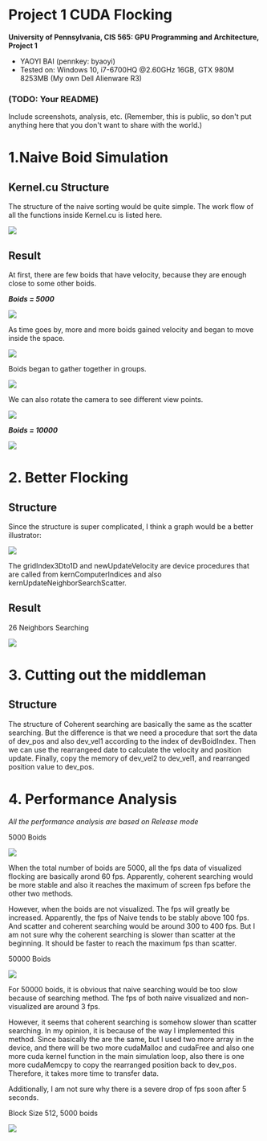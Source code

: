 Project 1 CUDA Flocking
====================

**University of Pennsylvania, CIS 565: GPU Programming and Architecture, Project 1**

* YAOYI BAI (pennkey: byaoyi)
* Tested on: Windows 10, i7-6700HQ  @2.60GHz 16GB, GTX 980M 8253MB (My own Dell Alienware R3)

### (TODO: Your README)

Include screenshots, analysis, etc. (Remember, this is public, so don't put
anything here that you don't want to share with the world.)


# 1.Naive Boid Simulation #
## Kernel.cu Structure

The structure of the naive sorting would be quite simple. The work flow of all the functions inside Kernel.cu is listed here.


![](https://i.imgur.com/eEBgLtx.jpg)

## Result ##
At first, there are few boids that have velocity, because they are enough close to some other boids. 

***Boids = 5000***

![](https://i.imgur.com/aFRIjlS.jpg)

As time goes by, more and more boids gained velocity and began to move inside the space.

![](https://i.imgur.com/CiOQrMc.jpg)

Boids began to gather together in groups. 

![](https://i.imgur.com/DSgmihS.jpg)

We can also rotate the camera to see different view points.

![](https://i.imgur.com/IKFC3u9.jpg)

***Boids = 10000***

![](https://i.imgur.com/Djef0me.jpg)


# 2. Better Flocking #

## Structure ##

Since the structure is super complicated, I think a graph would be a better illustrator:

![](https://i.imgur.com/yvtWad5.jpg)

The gridIndex3Dto1D and newUpdateVelocity are device procedures that are called from kernComputerIndices and also kernUpdateNeighborSearchScatter. 

## Result ##

26 Neighbors Searching 

![](https://i.imgur.com/cWwECwF.jpg)

# 3. Cutting out the middleman #

## Structure ##
 
The structure of Coherent searching are basically the same as the scatter searching. But the difference is that we need a procedure that sort the data of dev_pos and also dev_vel1 according to the index of devBoidIndex. Then we can use the rearrangeed date to calculate the velocity and position update. Finally, copy the memory of dev_vel2 to dev_vel1, and rearranged position value to dev_pos.


# 4. Performance Analysis #

*All the performance analysis are based on Release mode*

5000 Boids

![](https://i.imgur.com/DKviHsM.jpg)

When the total number of boids are 5000, all the fps data of visualized flocking are basically arond 60 fps. Apparently, coherent searching would be more stable and also it reaches the maximum of screen fps before the other two methods. 

However, when the boids are not visualized. The fps will greatly be increased. Apparently, the fps of Naive tends to be stably above 100 fps. And scatter and coherent searching would be around 300 to 400 fps. But I am not sure why the coherent searching is slower than scatter at the beginning. It should be faster to reach the maximum fps than scatter.

50000 Boids

![](https://i.imgur.com/lT69fJI.jpg)

For 50000 boids, it is obvious that naive searching would be too slow because of searching method. The fps of both naive visualized and non-visualized are around 3 fps. 

However, it seems that coherent searching is somehow slower than scatter searching. In my opinion, it is because of the way I implemented this method. Since basically the are the same, but I used two more array in the device, and there will be two more cudaMalloc and cudaFree and also one more cuda kernel function in the main simulation loop, also there is one more cudaMemcpy to copy the rearranged position back to dev_pos. Therefore, it takes more time to transfer data. 

Additionally, I am not sure why there is a severe drop of fps soon after 5 seconds. 

Block Size 512, 5000 boids

![](https://i.imgur.com/I0T99UV.jpg)


